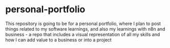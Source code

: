 # personal-portfolio
This repository is going to be for a personal portfolio, where I plan to post things related to my software learnings, and also my learnings with n8n and business - a repo that includes a visual representation of all my skills and how I can add value to a business or into a project
